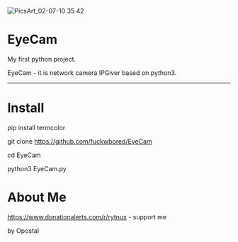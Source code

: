 ![PicsArt_02-07-10 35 42](https://user-images.githubusercontent.com/68074768/107158940-ba34d400-6995-11eb-85fb-0aba9a7eb28b.jpg)
# EyeCam

My first python project. 

EyeCam - it is network camera IPGiver based on python3. 

-----------------------------------------------------
# Install 

pip install termcolor

git clone https://github.com/fuckwbored/EyeCam 

cd EyeCam

python3 EyeCam.py


# About Me


https://www.donationalerts.com/r/rytnux - support me

by Opostal 
